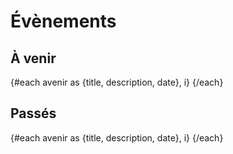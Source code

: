 <script>
     import Calendar from "$lib/Calendar.svelte";
     import Info from "$lib/Info.svelte";

     let avenir = [
          {
               date: "1 jan 2023",
               description: "Description de l'évènement",
               title: "Template pour un évènement",
          }
     ]
     let passe = [
          {
               date: "1 jan 2023",
               description: "Description de l'évènement",
               title: "Template pour un évènement",
          }
     ]
</script>

# Évènements

<Info info="Cette page recense tout les évènements dédiés au <i>live coding</i> organisés par la scène francophone. Ajoutez vos évènements. N'oubliez pas de fournir un lien si possible. Renseignez les évènements pour archivage !" markdown=false />

## À venir

<!-- Format attendu : 3 Fev 2023 -->

{#each avenir as {title, description, date}, i}
<Calendar date={date} description={description} title={title} />
{/each}

## Passés

{#each avenir as {title, description, date}, i}
<Calendar date={date} description={description} title={title} />
{/each}
